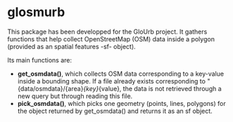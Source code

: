# glosmurb

This package has been developped for the GloUrb project. It gathers functions that help collect OpenStreetMap (OSM) data inside a polygon (provided as an spatial features -sf- object). 

Its main functions are:
- **get_osmdata()**, which collects OSM data corresponding to a key-value inside a bounding shape. If a file already exists corresponding to "{data/osmdata}/{area}_{key}_{value}, the data is not retrieved through a new query but through reading this file.
- **pick_osmdata()**, which picks one geometry (points, lines, polygons) for the object returned by get_osmdata() and returns it as an sf object. 
